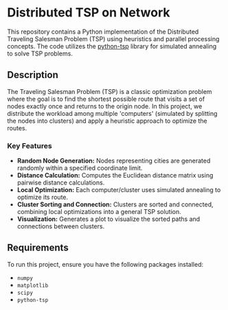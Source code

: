 # Distributed TSP on Network

This repository contains a Python implementation of the Distributed Traveling Salesman Problem (TSP) using heuristics and parallel processing concepts. The code utilizes the [python-tsp](https://python-tsp.readthedocs.io/) library for simulated annealing to solve TSP problems.

## Description

The Traveling Salesman Problem (TSP) is a classic optimization problem where the goal is to find the shortest possible route that visits a set of nodes exactly once and returns to the origin node. In this project, we distribute the workload among multiple 'computers' (simulated by splitting the nodes into clusters) and apply a heuristic approach to optimize the routes.

### Key Features

- **Random Node Generation:** Nodes representing cities are generated randomly within a specified coordinate limit.
- **Distance Calculation:** Computes the Euclidean distance matrix using pairwise distance calculations.
- **Local Optimization:** Each computer/cluster uses simulated annealing to optimize its route.
- **Cluster Sorting and Connection:** Clusters are sorted and connected, combining local optimizations into a general TSP solution.
- **Visualization:** Generates a plot to visualize the sorted paths and connections between clusters.

## Requirements

To run this project, ensure you have the following packages installed:

- `numpy`
- `matplotlib`
- `scipy`
- `python-tsp`
